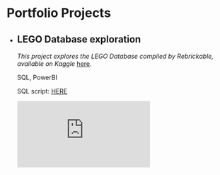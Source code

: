 # Portfolio Projects
- ## LEGO Database exploration

  *This project explores the LEGO Database compiled by Rebrickable, available on Kaggle* [here](https://www.kaggle.com/datasets/rtatman/lego-database).
  
  SQL, PowerBI
  
  SQL script: [HERE](https://github.com/mroberts567/PortfolioProjects/blob/main/lego_processing.sql)
  
  ![LEGO Dashboard](https://github.com/mroberts567/PortfolioProjects/blob/main/Lego_dashboard.pdf)
